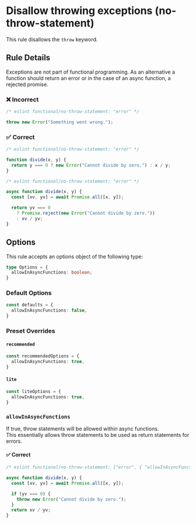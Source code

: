 # Disallow throwing exceptions (no-throw-statement)

This rule disallows the `throw` keyword.

## Rule Details

Exceptions are not part of functional programming.
As an alternative a function should return an error or in the case of an async function, a rejected promise.

### ❌ Incorrect

<!-- eslint-skip -->

```js
/* eslint functional/no-throw-statement: "error" */

throw new Error("Something went wrong.");
```

### ✅ Correct

```js
/* eslint functional/no-throw-statement: "error" */

function divide(x, y) {
  return y === 0 ? new Error("Cannot divide by zero.") : x / y;
}
```

```js
/* eslint functional/no-throw-statement: "error" */

async function divide(x, y) {
  const [xv, yv] = await Promise.all([x, y]);

  return yv === 0
    ? Promise.reject(new Error("Cannot divide by zero."))
    : xv / yv;
}
```

## Options

This rule accepts an options object of the following type:

```ts
type Options = {
  allowInAsyncFunctions: boolean;
}
```

### Default Options

```ts
const defaults = {
  allowInAsyncFunctions: false,
}
```

### Preset Overrides

#### `recommended`

```ts
const recommendedOptions = {
  allowInAsyncFunctions: true,
}
```

#### `lite`

```ts
const liteOptions = {
  allowInAsyncFunctions: true,
}
```

### `allowInAsyncFunctions`

If true, throw statements will be allowed within async functions.\
This essentially allows throw statements to be used as return statements for errors.

#### ✅ Correct

```js
/* eslint functional/no-throw-statement: ["error", { "allowInAsyncFunctions": true }] */

async function divide(x, y) {
  const [xv, yv] = await Promise.all([x, y]);

  if (yv === 0) {
    throw new Error("Cannot divide by zero.");
  }
  return xv / yv;
}
```
